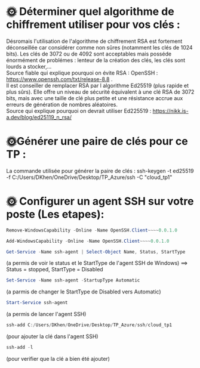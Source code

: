 # 🌞 Déterminer quel algorithme de chiffrement utiliser pour vos clés :

Désromais l'utilisation de l'algorithme de chiffrement RSA est fortement déconseillée car considérer comme non sûres (notamment les clés de 1024 bits). Les clés de 3072 ou de 4092 sont acceptables mais posséde énormément de problémes : lenteur de la création des clés, les clés sont lourds a stocker,...  
Source fiable qui explique pourquoi on évite RSA : OpenSSH : https://www.openssh.com/txt/release-8.8 .  
Il est conseiller de remplacer RSA par l algorithme Ed25519 (plus rapide et plus sûrs). Elle offre un niveau de sécurité équivalent à une clé RSA de 3072 bits, mais avec une taille de clé plus petite et une résistance accrue aux erreurs de génération de nombres aléatoires.  
Source qui explique pourquoi on devrait utiliser Ed225519 : https://nikk.is-a.dev/blog/ed25119_n_rsa/  

# 🌞Générer une paire de clés pour ce TP :

La commande utilisée pour générer la paire de clés : ssh-keygen -t ed25519 -f C:/Users/DKhen/OneDrive/Desktop/TP_Azure/ssh -C "cloud_tp1"

# 🌞 Configurer un agent SSH sur votre poste (Les etapes):

```powershell
Remove-WindowsCapability -Online -Name OpenSSH.Client~~~~0.0.1.0
```

```powershell
Add-WindowsCapability -Online -Name OpenSSH.Client~~~~0.0.1.0
```
```powershell
Get-Service -Name ssh-agent | Select-Object Name, Status, StartType
```
(a permis de voir le status et le StartType de l'agent SSH de Windows) ==> Status = stopped, StartType = Disabled

```powershell
Set-Service -Name ssh-agent -StartupType Automatic
```
(a parmis de changer le StartType de Disabled vers Automatic)

```powershell
Start-Service ssh-agent
```
(a permis de lancer l'agent SSH)

```powershell
ssh-add C:/Users/DKhen/OneDrive/Desktop/TP_Azure/ssh/cloud_tp1
```
(pour ajouter la clé dans l'agent SSH)
```powershell
ssh-add -l
```
(pour verifier que la clé a bien été ajouter)
